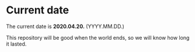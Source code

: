 # Current date

The current date is **2020.04.20.** (YYYY.MM.DD.)

This repository will be good when the world ends, so we will know how long it lasted.